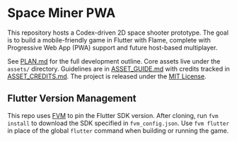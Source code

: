 # Space Miner PWA

This repository hosts a Codex-driven 2D space shooter prototype. The goal is to build a mobile-friendly game in Flutter with Flame, complete with Progressive Web App (PWA) support and future host-based multiplayer.

See [PLAN.md](PLAN.md) for the full development outline.
Core assets live under the `assets/` directory. Guidelines are in [ASSET_GUIDE.md](ASSET_GUIDE.md) with credits tracked in [ASSET_CREDITS.md](ASSET_CREDITS.md).
The project is released under the [MIT License](LICENSE).

## Flutter Version Management

This repo uses [FVM](https://fvm.app/) to pin the Flutter SDK version. After cloning, run `fvm install` to download the SDK specified in `fvm_config.json`. Use `fvm flutter` in place of the global `flutter` command when building or running the game.
